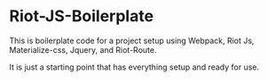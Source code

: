 # Riot-JS-Boilerplate
This is boilerplate code for a project setup using Webpack, Riot Js, Materialize-css, Jquery, and Riot-Route.

It is just a starting point that has everything setup and ready for use.

